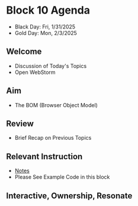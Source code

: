 
# Block 10 Agenda
- Black Day: Fri, 1/31/2025
- Gold Day: Mon, 2/3/2025

## Welcome

- Discussion of Today's Topics
- Open WebStorm

## Aim

- The BOM (Browser Object Model)

## Review

- Brief Recap on Previous Topics

## Relevant Instruction

- [Notes](Notes.md)
- Please See Example Code in this block

## Interactive, Ownership, Resonate
